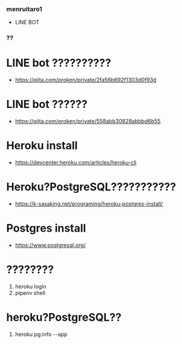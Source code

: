 ### menruitaro1
- LINE BOT

### ??
# LINE bot ??????????
- https://qiita.com/proken/private/2fa56b692f1303d0f93d

# LINE bot ??????
- https://qiita.com/proken/private/558abb30828abbbd6b55

# Heroku install
- https://devcenter.heroku.com/articles/heroku-cli

# Heroku?PostgreSQL???????????
- https://k-sasaking.net/programing/heroku-postgres-install/

# Postgres install
- https://www.postgresql.org/

# ????????
1. heroku login
1. pipenv shell
# heroku?PostgreSQL??
1. heroku pg:info --app <?????????>
